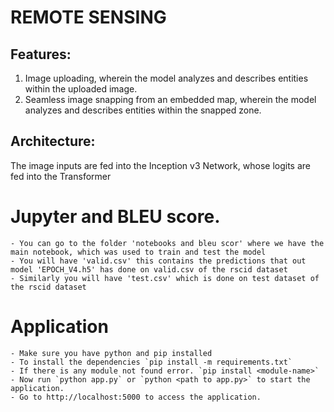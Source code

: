 # REMOTE SENSING

## Features:

1. Image uploading, wherein the model analyzes and describes entities within the uploaded image.
2. Seamless image snapping from an embedded map, wherein the model analyzes and describes entities within the snapped zone.

## Architecture:

The image inputs are fed into the Inception v3 Network, whose logits are fed into the Transformer

# Jupyter and BLEU score.

    - You can go to the folder 'notebooks and bleu scor' where we have the main notebook, which was used to train and test the model
    - You will have 'valid.csv' this contains the predictions that out model 'EPOCH_V4.h5' has done on valid.csv of the rscid dataset
    - Similarly you will have 'test.csv' which is done on test dataset of the rscid dataset

# Application

    - Make sure you have python and pip installed
    - To install the dependencies `pip install -m requirements.txt`
    - If there is any module not found error. `pip install <module-name>`
    - Now run `python app.py` or `python <path to app.py>` to start the application.
    - Go to http://localhost:5000 to access the application.
